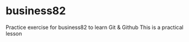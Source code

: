 # business82
Practice exercise for business82 to learn Git &amp; Github
This is a practical lesson 

